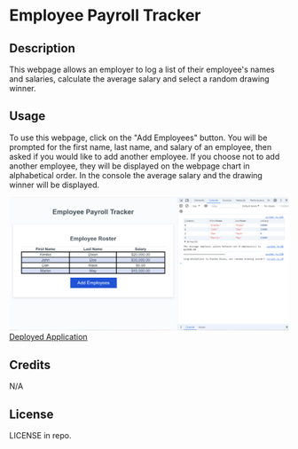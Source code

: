 # Employee Payroll Tracker

## Description

This webpage allows an employer to log a list of their employee's names and salaries, calculate the average salary and select a random drawing winner.

## Usage

To use this webpage, click on the "Add Employees" button. You will be prompted for the first name, last name, and salary of an employee, then asked if you would like to add another employee. If you choose not to add another employee, they will be displayed on the webpage chart in alphabetical order. In the console the average salary and the drawing winner will be displayed.

![Screenshot](./Assets/Salary-Screenshot.PNG)
[Deployed Application](https://kimiko-dixon.github.io/Modual_3_challenge/)

## Credits

N/A

## License

LICENSE in repo.